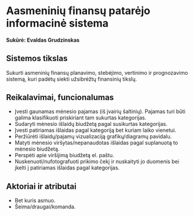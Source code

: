Aasmeninių finansų patarėjo informacinė sistema
===============================================
#### Sukūrė: Evaldas Grudzinskas

## Sistemos tikslas
Sukurti asmeninių finansų planavimo, stebėjimo, vertinimo ir prognozavimo sistemą, 
kuri padėtų siekti užsibrėžtų finansinių tikslų.


## Reikalavimai, funcionalumas
- Įvesti gaunamas mėnesio pajamas (iš įvairių šaltinių). Pajamas turi būti galima klasifikuoti priskiriant tam sukurtas kategorijas.
- Sudaryti mėnesio išlaidų biudžetą pagal susikurtas kategorijas.
- Įvesti patiriamas išlaidas pagal kategoriją bet kuriam laiko vienetui.
- Peržiūrėti išlaidų/pajamų vizualizaciją grafikų/diagramų pavidalu.
- Matyti mėnesio viršytas/nepanaudotas išlaidas pagal suplanuotą to mėnesio biudžetą.
- Perspėti apie viršijimą biudžetą el. paštu.
- Nuskenuoti/nufotografuoti prikimo čekį ir nuskaityti jo duomenis bei įkelti į patiriamas išlaidas pagal kategorijas.

## Aktoriai ir atributai
- Bet kuris asmuo.
- Šeima/draugai/komanda.
